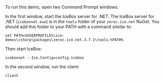To run this demo, open two Command Prompt windows.

In the first window, start the IceBox server for .NET. The IceBox server for .NET
(`iceboxnet.exe`) is in the `tools` folder of your  `zeroc.ice.net` NuGet. You should
add this folder to your PATH with a command similar to:
```
set PATH=%USERPROFILE%\ice-demos\csharp\packages\zeroc.ice.net.3.7.1\tools;%PATH%
```

Then start IceBox:
```
iceboxnet --Ice.Config=config.icebox
```

In the second window, run the client:
```
client
```
